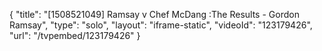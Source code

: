 {
    "title": "[1508521049] Ramsay v Chef McDang :The Results - Gordon Ramsay",
    "type": "solo",
    "layout": "iframe-static",
    "videoId": "123179426",
    "url": "\/tvpembed\/123179426"
}